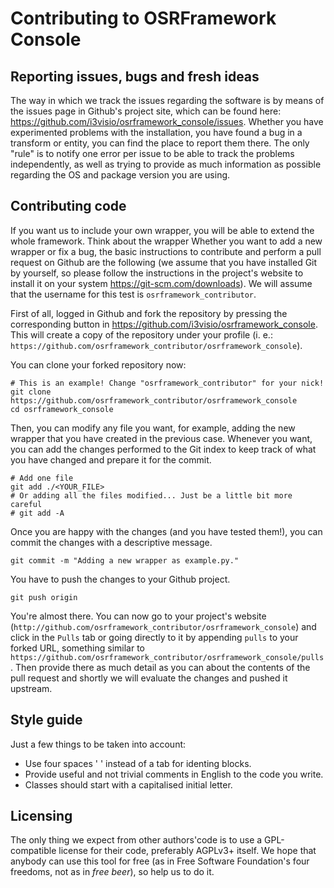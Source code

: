 Contributing to OSRFramework Console
====================================

Reporting issues, bugs and fresh ideas
--------------------------------------

The way in which we track the issues regarding the software is by means of the
issues page in Github's project site, which can be found here:
<https://github.com/i3visio/osrframework_console/issues>.
Whether you have experimented problems with the installation, you have found a
bug in a transform or entity, you can find the place to report them there. The
only "rule" is to notify one error per issue to be able to track the problems
independently, as well as trying to provide as much information as possible
regarding the OS and package version you are using.

Contributing code
-----------------

If you want us to include your own wrapper, you will be able to extend the whole
framework. Think about the wrapper Whether you want to add a new wrapper or fix
a bug, the basic instructions to contribute and perform a pull request on Github
are the following (we assume that you have installed Git by yourself, so please
follow the instructions in the project's website to install it on your system
<https://git-scm.com/downloads>). We will assume that the username for this test
is `osrframework_contributor`.

First of all, logged in Github and fork the repository by pressing the
corresponding button in <https://github.com/i3visio/osrframework_console>. This
will create a copy of the repository under your profile (i. e.:
`https://github.com/osrframework_contributor/osrframework_console`).

You can clone your forked repository now:
```
# This is an example! Change "osrframework_contributor" for your nick!
git clone https://github.com/osrframework_contributor/osrframework_console
cd osrframework_console
```

Then, you can modify any file you want, for example, adding the new wrapper that
you have created in the previous case. Whenever you want, you can add the
changes performed to the Git index to keep track of what you have changed and
prepare it for the commit.
```
# Add one file
git add ./<YOUR_FILE>
# Or adding all the files modified... Just be a little bit more careful
# git add -A
```

Once you are happy with the changes (and you have tested them!), you can commit
the changes with a descriptive message.
```
git commit -m "Adding a new wrapper as example.py."
```

You have to push the changes to your Github project.
```
git push origin
```

You're almost there. You can now go to your project's website
(`http://github.com/osrframework_contributor/osrframework_console`) and click in
the `Pulls` tab or going directly to it by appending `pulls` to your forked URL,
something similar to
`https://github.com/osrframework_contributor/osrframework_console/pulls`. Then
provide there as much detail as you can about the contents of the pull request
and shortly we will evaluate the changes and pushed it upstream.

Style guide
-----------

Just a few things to be taken into account:
* Use four spaces '    ' instead of a tab for identing blocks.
* Provide useful and not trivial comments in English to the code you write.
* Classes should start with a capitalised initial letter.

Licensing
---------

The only thing we expect from other authors'code is to use a GPL-compatible
license for their code, preferably AGPLv3+ itself. We hope that anybody can use
this tool for free (as in Free Software Foundation's four freedoms, not as in
*free beer*), so help us to do it.
